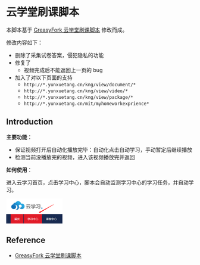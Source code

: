 # 云学堂刷课脚本

本脚本基于 [GreasyFork 云学堂刷课脚本](https://greasyfork.org/zh-CN/scripts/403295-%E4%BA%91%E5%AD%A6%E5%A0%82%E8%87%AA%E5%8A%A8%E5%88%B7%E8%A7%86%E9%A2%91-yunxuetang-cn) 修改而成。

修改内容如下：

* 删除了采集试卷答案，侵犯隐私的功能
* 修复了
  * 视频完成后不能返回上一页的 bug
* 加入了对以下页面的支持
  * `http://*.yunxuetang.cn/kng/view/document/*` 
  * `http://*.yunxuetang.cn/kng/view/video/*`
  * `http://*.yunxuetang.cn/kng/view/package/*`
  * `http://*.yunxuetang.cn/mit/myhomeworkexprience* `

## Introduction

**主要功能**：

* 保证视频打开后自动化播放完毕：自动化点击自动学习，手动暂定后继续播放
* 检测当前没播放完的视频，进入该视频播放完并返回

**如何使用**：

进入云学习首页，点击学习中心，脚本会自动监测学习中心的学习任务，并自动学习。

<div align="left">
    <img src="assets/image-20200715084204502.png" width=30% height=30% />
</div>

## Reference

* [GreasyFork 云学堂刷课脚本](https://greasyfork.org/zh-CN/scripts/403295-%E4%BA%91%E5%AD%A6%E5%A0%82%E8%87%AA%E5%8A%A8%E5%88%B7%E8%A7%86%E9%A2%91-yunxuetang-cn)
